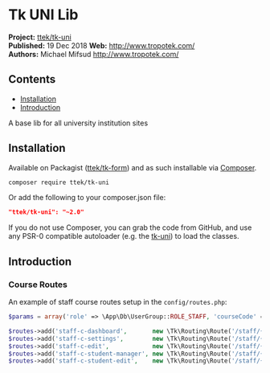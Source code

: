 # Tk UNI Lib 

__Project:__ [ttek/tk-uni](http://packagist.org/packages/ttek/tk-uni)  
__Published:__ 19 Dec 2018
__Web:__ <http://www.tropotek.com/>  
__Authors:__ Michael Mifsud <http://www.tropotek.com/>  
  
## Contents

- [Installation](#installation)
- [Introduction](#introduction)

A base lib for all university institution sites

## Installation

Available on Packagist ([ttek/tk-form](http://packagist.org/packages/ttek/tk-uni))
and as such installable via [Composer](http://getcomposer.org/).

```bash
composer require ttek/tk-uni
```

Or add the following to your composer.json file:

```json
"ttek/tk-uni": "~2.0"
```

If you do not use Composer, you can grab the code from GitHub, and use any
PSR-0 compatible autoloader (e.g. the [tk-uni](https://github.com/tropotek/tk-uni))
to load the classes.

## Introduction

### Course Routes

An example of staff course routes setup in the `config/routes.php`: 

```php
$params = array('role' => \App\Db\UserGroup::ROLE_STAFF, 'courseCode' = '');

$routes->add('staff-c-dashboard',       new \Tk\Routing\Route('/staff/{courseCode}/index.html', 'App\Controller\Staff\CourseDashboard::doDefault', $params));
$routes->add('staff-c-settings',        new \Tk\Routing\Route('/staff/{courseCode}/settings.html', 'App\Controller\Course\Edit::doDefault', $params));
$routes->add('staff-c-edit',            new \Tk\Routing\Route('/staff/{courseCode}/edit.html', 'App\Controller\Course\Edit::doDefault', $params));
$routes->add('staff-c-student-manager', new \Tk\Routing\Route('/staff/{courseCode}/studentManager.html', 'App\Controller\User\StudentManager::doDefault', $params));
$routes->add('staff-c-student-edit',    new \Tk\Routing\Route('/staff/{courseCode}/studentEdit.html', 'App\Controller\User\StudentEdit::doDefault', $params));

```









